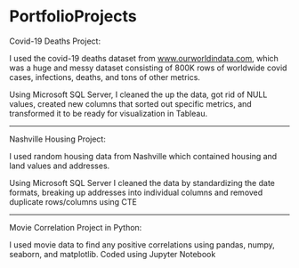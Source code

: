 # PortfolioProjects

Covid-19 Deaths Project:

I used the covid-19 deaths dataset from www.ourworldindata.com,
which was a huge and messy dataset consisting of 800K rows of worldwide covid cases,
infections, deaths, and tons of other metrics.

Using Microsoft SQL Server, I cleaned the up the data, got rid of NULL values,
created new columns that sorted out specific metrics,
and transformed it to be ready for visualization in Tableau. 

----------------------------------------------------------------------------------------------------------------------------------------------

Nashville Housing Project:

I used random housing data from Nashville which
contained housing and land values and addresses.

Using Microsoft SQL Server I cleaned the data by
standardizing the date formats, breaking up addresses
into individual columns and removed duplicate rows/columns using CTE

----------------------------------------------------------------------------------------------------------------------------------------------

Movie Correlation Project in Python:

I used movie data to find any positive correlations using pandas, numpy, seaborn, and matplotlib. 
Coded using Jupyter Notebook


